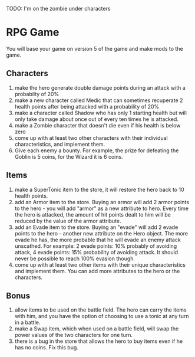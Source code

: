 TODO: I'm on the zombie under characters

# RPG Game
You will base your game on version 5 of the game and make mods to the game.

## Characters
1. make the hero generate double damage points during an attack with a probabilty of 20%
1. make a new character called Medic that can sometimes recuperate 2 health points after being attacked with a probability of 20%
1. make a character called Shadow who has only 1 starting health but will only take damage about once out of every ten times he is attacked.
1. make a Zombie character that doesn't die even if his health is below zero
1. come up with at least two other characters with their individual characteristics, and implement them.
1. Give each enemy a bounty. For example, the prize for defeating the Goblin is 5 coins, for the Wizard it is 6 coins.
## Items
1. make a SuperTonic item to the store, it will restore the hero back to 10 health points.
1. add an Armor item to the store. Buying an armor will add 2 armor points to the hero - you will add "armor" as a new attribute to hero. Every time the hero is attacked, the amount of hit points dealt to him will be reduced by the value of the armor attribute.
1. add an Evade item to the store. Buying an "evade" will add 2 evade points to the hero - another new attribute on the Hero object. The more evade he has, the more probable that he will evade an enemy attack unscathed. For example: 2 evade points: 10% probably of avoiding attack, 4 evade points: 15% probability of avoiding attack. It should never be possible to reach 100% evasion though.
1. come up with at least two other items with their unique characteristics and implement them. You can add more attributes to the hero or the characters.
## Bonus
1. allow items to be used on the battle field. The hero can carry the items with him, and you have the option of choosing to use a tonic at any turn in a battle.
1. make a Swap item, which when used on a battle field, will swap the power values of the two characters for one turn.
1. there is a bug in the store that allows the hero to buy items even if he has no coins. Fix this bug.